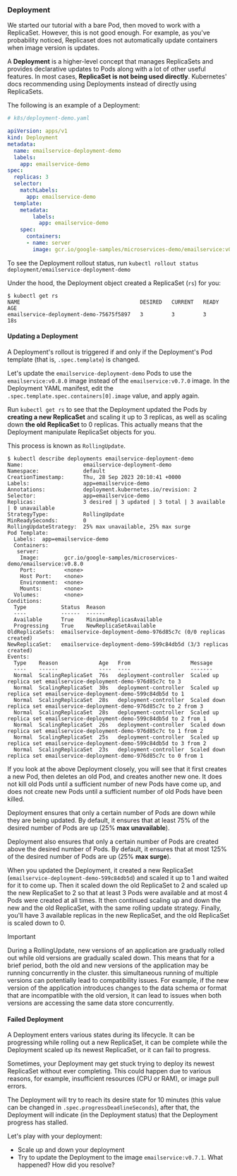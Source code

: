 ### Deployment

We started our tutorial with a bare Pod, then moved to work with a ReplicaSet.
However, this is not good enough. For example, as you've probability noticed, Replicaset does not automatically update containers when image version is updates. 

A **Deployment** is a higher-level concept that manages ReplicaSets and provides declarative updates to Pods along with a lot of other useful features.
In most cases, **ReplicaSet is not being used directly**. Kubernetes' docs recommending using Deployments instead of directly using ReplicaSets.

The following is an example of a Deployment:

```yaml
# k8s/deployment-demo.yaml

apiVersion: apps/v1
kind: Deployment
metadata:
  name: emailservice-deployment-demo
  labels:
    app: emailservice-demo
spec:
  replicas: 3
  selector:
    matchLabels:
      app: emailservice-demo
  template:
    metadata:
        labels:
          app: emailservice-demo
    spec:
      containers:
      - name: server
        image: gcr.io/google-samples/microservices-demo/emailservice:v0.7.0
```

To see the Deployment rollout status, run `kubectl rollout status deployment/emailservice-deployment-demo`

Under the hood, the Deployment object created a ReplicaSet (`rs`) for you:

```console
$ kubectl get rs
NAME                                      DESIRED   CURRENT   READY   AGE
emailservice-deployment-demo-75675f5897   3         3         3       18s
```

#### Updating a Deployment 

A Deployment's rollout is triggered if and only if the Deployment's Pod template (that is, `.spec.template`) is changed.

Let's update the `emailservice-deployment-demo` Pods to use the `emailservice:v0.8.0` image instead of the `emailservice:v0.7.0` image.
In the Deployment YAML manifest, edit the `.spec.template.spec.containers[0].image` value, and apply again.

Run `kubectl get rs` to see that the Deployment updated the Pods by **creating a new ReplicaSet** and scaling it up to 3 replicas, as well as scaling down **the old ReplicaSet** to 0 replicas.
This actually means that the Deployment manipulate ReplicaSet objects for you.

This process is known as `RollingUpdate`. 

```console
$ kubectl describe deployments emailservice-deployment-demo
Name:                   emailservice-deployment-demo
Namespace:              default
CreationTimestamp:      Thu, 28 Sep 2023 20:10:41 +0000
Labels:                 app=emailservice-demo
Annotations:            deployment.kubernetes.io/revision: 2
Selector:               app=emailservice-demo
Replicas:               3 desired | 3 updated | 3 total | 3 available | 0 unavailable
StrategyType:           RollingUpdate
MinReadySeconds:        0
RollingUpdateStrategy:  25% max unavailable, 25% max surge
Pod Template:
  Labels:  app=emailservice-demo
  Containers:
   server:
    Image:        gcr.io/google-samples/microservices-demo/emailservice:v0.8.0
    Port:         <none>
    Host Port:    <none>
    Environment:  <none>
    Mounts:       <none>
  Volumes:        <none>
Conditions:
  Type           Status  Reason
  ----           ------  ------
  Available      True    MinimumReplicasAvailable
  Progressing    True    NewReplicaSetAvailable
OldReplicaSets:  emailservice-deployment-demo-976d85c7c (0/0 replicas created)
NewReplicaSet:   emailservice-deployment-demo-599c84db5d (3/3 replicas created)
Events:
  Type    Reason             Age   From                   Message
  ----    ------             ----  ----                   -------
  Normal  ScalingReplicaSet  76s   deployment-controller  Scaled up replica set emailservice-deployment-demo-976d85c7c to 3
  Normal  ScalingReplicaSet  30s   deployment-controller  Scaled up replica set emailservice-deployment-demo-599c84db5d to 1
  Normal  ScalingReplicaSet  28s   deployment-controller  Scaled down replica set emailservice-deployment-demo-976d85c7c to 2 from 3
  Normal  ScalingReplicaSet  28s   deployment-controller  Scaled up replica set emailservice-deployment-demo-599c84db5d to 2 from 1
  Normal  ScalingReplicaSet  26s   deployment-controller  Scaled down replica set emailservice-deployment-demo-976d85c7c to 1 from 2
  Normal  ScalingReplicaSet  25s   deployment-controller  Scaled up replica set emailservice-deployment-demo-599c84db5d to 3 from 2
  Normal  ScalingReplicaSet  23s   deployment-controller  Scaled down replica set emailservice-deployment-demo-976d85c7c to 0 from 1
```

If you look at the above Deployment closely, you will see that it first creates a new Pod, then deletes an old Pod, and creates another new one.
It does not kill old Pods until a sufficient number of new Pods have come up, and does not create new Pods until a sufficient number of old Pods have been killed. 


Deployment ensures that only a certain number of Pods are down while they are being updated.
By default, it ensures that at least 75% of the desired number of Pods are up (25% **max unavailable**).

Deployment also ensures that only a certain number of Pods are created above the desired number of Pods.
By default, it ensures that at most 125% of the desired number of Pods are up (25% **max surge**).

When you updated the Deployment, it created a new ReplicaSet (`emailservice-deployment-demo-599c84db5d`) and scaled it up to 1 and waited for it to come up.
Then it scaled down the old ReplicaSet to 2 and scaled up the new ReplicaSet to 2 so that at least 3 Pods were available and at most 4 Pods were created at all times.
It then continued scaling up and down the new and the old ReplicaSet, with the same rolling update strategy.
Finally, you'll have 3 available replicas in the new ReplicaSet, and the old ReplicaSet is scaled down to 0.

> [!IMPORTANT]
> During a RollingUpdate, new versions of an application are gradually rolled out while old versions are gradually scaled down. This means that for a brief period, both the old and new versions of the application may be running concurrently in the cluster.
> this simultaneous running of multiple versions can potentially lead to compatibility issues. For example, if the new version of the application introduces changes to the data schema or format that are incompatible with the old version, it can lead to issues when both versions are accessing the same data store concurrently.


#### Failed Deployment

A Deployment enters various states during its lifecycle.
It can be progressing while rolling out a new ReplicaSet, it can be complete while the Deployment scaled up its newest ReplicaSet, or it can fail to progress.

Sometimes, your Deployment may get stuck trying to deploy its newest ReplicaSet without ever completing. 
This could happen due to various reasons, for example, insufficient resources (CPU or RAM), or image pull errors.

The Deployment will try to reach its desire state for 10 minutes (this value can be changed in `.spec.progressDeadlineSeconds`), after that, the Deployment will indicate (in the Deployment status) that the Deployment progress has stalled.

Let's play with your deployment:

- Scale up and down your deployment
- Try to update the Deployment to the image `emailservice:v0.7.1`. What happened? How did you resolve?
